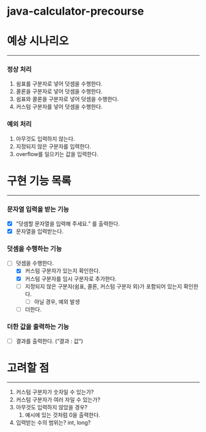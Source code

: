 # java-calculator-precourse

# **예상 시나리오**

---

### 정상 처리

1. 쉼표를 구분자로 넣어 덧셈을 수행한다.
2. 콜론을 구분자로 넣어 덧셈을 수행한다.
3. 쉼표와 콜론을 구분자로 넣어 덧셈을 수행한다.
4. 커스텀 구분자를 넣어 덧셈을 수행한다.

### 예외 처리

1. 아무것도 입력하지 않는다.
2. 지정되지 않은 구분자를 입력한다.
3. overflow를 일으키는 값을 입력한다.

# **구현 기능 목록**

---

### 문자열 입력을 받는 기능

- [x]  ”덧셈할 문자열을 입력해 주세요.” 를 출력한다.
- [x]  문자열을 입력받는다.

### 덧셈을 수행하는 기능

- [ ]  덧셈을 수행한다.
    - [x]  커스텀 구분자가 있는지 확인한다. 
    - [x]  커스텀 구분자를 임시 구분자로 추가한다.
    - [ ]  지정되지 않은 구분자(쉼표, 콜론, 커스텀 구분자 외)가 포함되어 있는지 확인한다.
        - [ ]  아닐 경우, 예외 발생
    - [ ]  더한다.

### 더한 값을 출력하는 기능

- [ ]  결과를 출력한다. (”결과 : 값”)

# **고려할 점**

---

1. 커스텀 구분자가 숫자일 수 있는가?
2. 커스텀 구분자가 여러 자일 수 있는가?
3. 아무것도 입력하지 않았을 경우?
    1. 예시에 있는 것처럼 0을 출력한다.
4. 입력받는 수의 범위는? int, long?